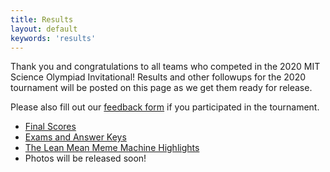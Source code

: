 ```yaml
---
title: Results
layout: default
keywords: 'results'
---
```


Thank you and congratulations to all teams who competed in the 2020 MIT Science Olympiad Invitational! Results and other followups for the 2020 tournament will be posted on this page as we get them ready for release.

Please also fill out our [feedback form](https://docs.google.com/forms/d/e/1FAIpQLSdhsg6pJWfqjaDI6stJUt7ny_BDDV2VBwLUwbjWCRug2-_S3g/viewform?usp=sf_link) if you participated in the tournament.

* [Final Scores](https://app.avogadro.ws/invitational/mit-c/)
* [Exams and Answer Keys](https://drive.google.com/drive/folders/12AEJJmEQmMROC9-6dPiK5jUp9RDy_j0J?usp=sharing)
* [The Lean Mean Meme Machine Highlights](https://docs.google.com/presentation/d/1_EQKccC8Tgi89cueGW8m_ldFUo5-KmPWH9af2wknBpc/edit?usp=sharing)
* Photos will be released soon!
